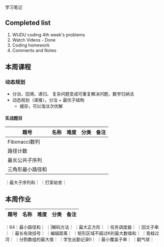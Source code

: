 学习笔记

## Completed list
1. WUDU coding 4th week's problems
1. Watch Videos - Done
1. Coding homework
1. Comments and Notes

## 本周课程

### 动态规划

- 分治，回溯，递归。 复杂问题变成可重复解决问题，数学归纳法
- 动态规划（递推）。分治 + 最优子结构
  - 缓存，可以淘汰次优解

#### 实战题目

| 题号 | 名称 | 难度 | 分类 | 备注 |
| --- | --- | --- | --- | --- |
| Fibonacci数列  |
| 路径计数 |
| 最长公共子序列 |
| 三角形最小路径和 |
｜最大子序列和｜
｜打家劫舍｜


## 本周作业

| 题号 | 名称 | 难度 | 分类 | 备注 |
| --- | --- | --- | --- | --- |
｜64｜最小路径和｜
｜|解码方法｜
｜最大正方形｜
｜任务调度器｜
｜回文子串｜
｜最长有效括号｜
｜编辑距离｜
｜矩形区域不超过K的最大数值和｜
｜青蛙过河｜
｜分割数组的最大值｜
｜学生出勤记录II｜
｜最小覆盖子串｜
｜戳气球｜